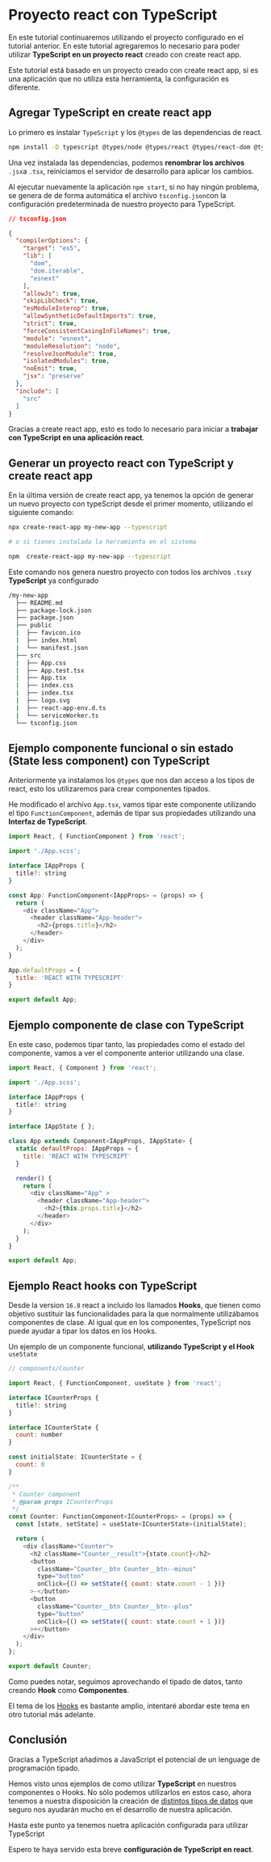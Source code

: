 # Proyecto react con TypeScript

En este tutorial continuaremos utilizando el proyecto configurado en el tutorial anterior. En este tutorial agregaremos lo necesario para poder utilizar **TypeScript en un proyecto react** creado con create react app.

Este tutorial está basado en un proyecto creado con create react app, si es una aplicación que no utiliza esta herramienta, la configuración es diferente.

## Agregar TypeScript en create react app

Lo primero es instalar `TypeScript` y los `@types` de las dependencias de react.

```bash
npm install -D typescript @types/node @types/react @types/react-dom @types/jest
```

Una vez instalada las dependencias, podemos **renombrar los archivos** `.jsx`a `.tsx`, reiniciamos el servidor de desarrollo para aplicar los cambios.

Al ejecutar nuevamente la aplicación `npm start`, si no hay ningún problema, se genera de de forma automática el archivo `tsconfig.json`con la configuración predeterminada de nuestro proyecto para TypeScript.

```json
// tsconfig.json

{
  "compilerOptions": {
    "target": "es5",
    "lib": [
      "dom",
      "dom.iterable",
      "esnext"
    ],
    "allowJs": true,
    "skipLibCheck": true,
    "esModuleInterop": true,
    "allowSyntheticDefaultImports": true,
    "strict": true,
    "forceConsistentCasingInFileNames": true,
    "module": "esnext",
    "moduleResolution": "node",
    "resolveJsonModule": true,
    "isolatedModules": true,
    "noEmit": true,
    "jsx": "preserve"
  },
  "include": [
    "src"
  ]
}
```

Gracias a create react app, esto es todo lo necesario para iniciar a **trabajar con TypeScript en una aplicación react**.

## Generar un proyecto react con TypeScript y create react app

En la última versión de create react app, ya tenemos la opción de generar un nuevo proyecto con typeScript desde el primer momento, utilizando el siguiente comando:

```bash
npx create-react-app my-new-app --typescript

# o si tienes instalada la herramienta en el sistema

npm  create-react-app my-new-app --typescript
```

Este comando nos genera nuestro proyecto con todos los archivos `.tsx`y **TypeScript** ya configurado

```bash
/my-new-app
  ├── README.md
  ├── package-lock.json
  ├── package.json
  ├── public
  |  ├── favicon.ico
  |  ├── index.html
  |  └── manifest.json
  ├── src
  |  ├── App.css
  |  ├── App.test.tsx
  |  ├── App.tsx
  |  ├── index.css
  |  ├── index.tsx
  |  ├── logo.svg
  |  ├── react-app-env.d.ts
  |  └── serviceWorker.ts
  └── tsconfig.json
```

## Ejemplo componente funcional o sin estado (State less component) con TypeScript

Anteriormente ya instalamos los `@types` que nos dan acceso a los tipos de react, esto los utilizaremos para crear componentes tipados.

He modificado el archivo `App.tsx`, vamos tipar este componente utilizando el tipo `FunctionComponent`, además de tipar sus propiedades utilizando una **Interfaz de TypeScript**.

```js
import React, { FunctionComponent } from 'react';

import './App.scss';

interface IAppProps {
  title?: string
}

const App: FunctionComponent<IAppProps> = (props) => {
  return (
    <div className="App">
      <header className="App-header">
        <h2>{props.title}</h2>
      </header>
    </div>
  );
}

App.defaultProps = {
  title: 'REACT WITH TYPESCRIPT'
}

export default App;
```

## Ejemplo componente de clase con TypeScript

En este caso, podemos tipar tanto, las propiedades como el estado del componente, vamos a ver el componente anterior utilizando una clase.

```js
import React, { Component } from 'react';

import './App.scss';

interface IAppProps {
  title?: string
}

interface IAppState { };

class App extends Component<IAppProps, IAppState> {
  static defaultProps: IAppProps = {
    title: 'REACT WITH TYPESCRIPT'
  }

  render() {
    return (
      <div className="App" >
        <header className="App-header">
          <h2>{this.props.title}</h2>
        </header>
      </div>
    );
  }
}

export default App;
```

## Ejemplo React hooks con TypeScript

Desde la version `16.8` react a incluido los llamados **Hooks**, que tienen como objetivo sustituir las funcionalidades para la que normalmente utilizábamos componentes de clase. Al igual que en los componentes, TypeScript nos puede ayudar a tipar los datos en los Hooks.

Un ejemplo de un componente funcional, **utilizando TypeScript y el Hook** `useState`

```js
// components/Counter

import React, { FunctionComponent, useState } from 'react';

interface ICounterProps {
  title?: string
}

interface ICounterState {
  count: number
}

const initialState: ICounterState = {
  count: 0
}

/**
 * Counter component
 * @param props ICounterProps 
 */
const Counter: FunctionComponent<ICounterProps> = (props) => {
  const [state, setState] = useState<ICounterState>(initialState);

  return (
    <div className="Counter">
      <h2 className="Counter__result">{state.count}</h2>
      <button
        className="Counter__btn Counter__btn--minus"
        type="button"
        onClick={() => setState({ count: state.count - 1 })}
      >-</button>
      <button
        className="Counter__btn Counter__btn--plus"
        type="button"
        onClick={() => setState({ count: state.count + 1 })}
      >+</button>
    </div>
  );
};

export default Counter;
```

Como puedes notar, seguimos aprovechando el tipado de datos, tanto creando **Hook** como **Componentes**.

El tema de los [Hooks](https://reactjs.org/docs/hooks-intro.html) es bastante amplio, intentaré abordar este tema en otro tutorial más adelante.

## Conclusión

Gracias a TypeScript añadimos a JavaScript el potencial de un lenguage de programación tipado.

Hemos visto unos ejemplos de como utilizar **TypeScript** en nuestros componentes o Hooks. No sólo podemos utilizarlos en estos caso, ahora tenemos a nuestra disposición la creación de [distintos tipos de datos](https://www.typescriptlang.org/docs/handbook/basic-types.html) que seguro nos ayudarán mucho en el desarrollo de nuestra aplicación.

Hasta este punto ya tenemos nuetra aplicación configurada para utilizar TypeScript

Espero te haya servido esta breve **configuración de TypeScript en react**.